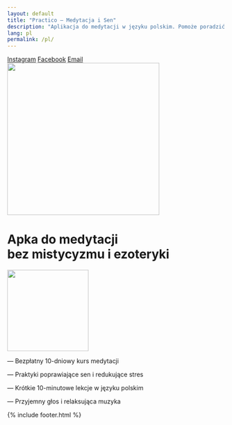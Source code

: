 ```yaml
---
layout: default
title: "Practico — Medytacja i Sen"
description: "Aplikacja do medytacji w języku polskim. Pomoże poradzić sobie ze stresem, poprawi sen i produktywność. Darmowy kurs i krótkie sesje trwające 10 minut bez ezoteryki."
lang: pl
permalink: /pl/
---
```


<div class="first-screen-2">
  <div class="content">
    <div class="first-screen-wrapper">
      <div data-collapse="small" data-animation="default" data-duration="400" data-easing="ease" data-easing2="ease" role="banner" class="navbar w-nav">
        <div class="header-content">
          <div class="navbar-row">
            <div class="navbar-col">
              <a href="{{ site.baseurl }}/pl/" aria-current="page" class="brand w-inline-block w--current"><img src="{{ site.baseurl }}/assets/images/new-logo-en.svg" alt="" class="logo-img"></a>
            </div>
            <nav role="navigation" class="nav-menu w-nav-menu">
              <div class="nav">
                <div class="nav-header">
                  <div class="navbar-col">
                    <a href="{{ site.baseurl }}/pl/" aria-current="page" class="brand w-inline-block w--current"><img src="{{ site.baseurl }}/assets/images/main-en_1.svg" alt="" class="logo-img"></a>
                  </div>
                  <div class="menu-button w-nav-button">
                    <div class="_0"></div>
                  </div>
                </div>
                <div class="menu-row">
                  <a href="https://www.instagram.com/practico.polska/" target="_blank" class="nav-link w-nav-link">Instagram</a>
                  <a href="https://www.facebook.com/practico.polska/" target="_blank" class="nav-link w-nav-link">Facebook</a>
                  <a href="mailto:hi@praktika.app" class="nav-link w-nav-link">Email</a>
                </div>
                <div class="nav-btn-block">
                  <a id="button-top" href="https://apps.apple.com/ru/app/meditation-sleep-praktika/id1467786415?l=en" target="_blank" class="store-btn mb0 pl w-inline-block"></a>
                  <a id="button-top" href="https://play.google.com/store/apps/details?id=com.praktika.app" target="_blank" class="store-btn mb0 gp-pl w-inline-block"></a>
                </div>
              </div>
            </nav>
            <div class="menu-button w-nav-button">
              <div class="_0"></div>
            </div>
          </div>
        </div>
      </div>
      <div class="main-row">
        <div class="desktop-block"><img src="{{ site.baseurl }}/assets/images/Group-42x.png" width="350" sizes="(max-width: 767px) 100vw, (max-width: 991px) 275px, 350px" srcset="{{ site.baseurl }}/assets/images/Group-42x-p-500.png 500w, {{ site.baseurl }}/assets/images/Group-42x.png 704w" alt="" class="phone-img"></div>
        <div class="main-col">
          <h1 class="h1">Apka do medytacji<br>bez mistycyzmu i ezoteryki</h1>
          <div class="mob-row">
            <div class="mobile-block"><img src="{{ site.baseurl }}/assets/images/Group-42x.png" width="187" sizes="(max-width: 479px) 402px, (max-width: 767px) 275px, 100vw" srcset="{{ site.baseurl }}/assets/images/Group-42x-p-500.png 500w, {{ site.baseurl }}/assets/images/Group-42x.png 704w" alt="" class="phone-img"></div>
            <div class="main-col2">
              <div class="main-list">
                <p class="main-par"><span class="li-mark">—</span> <span class="li-text">Bezpłatny 10-dniowy kurs medytacji</span></p>
                <p class="main-par"><span class="li-mark">—</span> <span class="li-text">Praktyki poprawiające sen i redukujące stres</span></p>
                <p class="main-par"><span class="li-mark">—</span> <span class="li-text">Krótkie 10-minutowe lekcje w języku polskim</span></p>
                <p class="main-par"><span class="li-mark">—</span> <span class="li-text">Przyjemny głos i relaksująca muzyka</span></p>
              </div>
              <div class="store-btn-block">
                <a id="button-top" href="https://apps.apple.com/pl/app/praktika-medytacja-i-sen/id1467786415?l=pl" target="_blank" class="store-btn mb0 pl w-inline-block"></a>
                <a id="button-top" href="https://play.google.com/store/apps/details?id=com.praktika.app" target="_blank" class="store-btn mb0 gp-pl w-inline-block"></a>
              </div>
            </div>
          </div>
        </div>
      </div>
    </div>
  </div>
</div>

{% include footer.html %}
